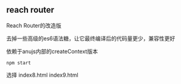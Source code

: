 ## reach router

Reach Router的改造版 

去掉一些高级的es6语法糖，让它最终编译后的代码量更少，兼容性更好

依赖于anujs内部的createContext版本

```
npm start
```

选择 index8.html index9.html